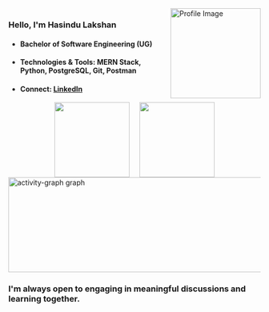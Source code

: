 <img align="right" width="180" src="https://user-images.githubusercontent.com/74038190/216656993-2f7ade25-348a-4925-95a8-fba437ed9bcd.gif" alt="Profile Image"/>

### Hello, I'm Hasindu Lakshan
- #### <p style="margin: 0;">Bachelor of Software Engineering (UG)</p>
- #### <p style="margin: 0;">Technologies & Tools: MERN Stack, Python, PostgreSQL, Git, Postman</p>
- #### <p style="margin: 0;">Connect: <a href="https://www.linkedin.com/in/hasindulakshan/">**LinkedIn**</a></p>

<div style="display: flex; flex-direction: row; justify-content: center; align-items: center; gap: 20px; flex-wrap: wrap;">
  <!-- GitHub Stats -->
  <img height="150" src="https://github-readme-stats.vercel.app/api?username=hasindulakshan&show_icons=true&bg_color=00000000&hide_border=true&token=secrets.GH_TOKEN" />

  <!-- Most Used Languages -->
  <img height="150" src="https://github-readme-stats.vercel.app/api/top-langs/?username=hasindulakshan&bg_color=00000000&hide_border=true&layout=compact&token=secrets.GH_TOKEN" />
</div>

<img height="190" width="600" src="https://github-readme-activity-graph.vercel.app/graph?username=hasindulakshan&radius=16&theme=github-light&bg_color=00000000&hide_border=true" alt="activity-graph graph" />




### I'm always open to engaging in meaningful discussions and learning together.



